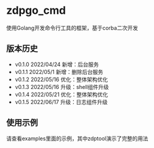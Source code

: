# zdpgo_cmd
使用Golang开发命令行工具的框架，基于corba二次开发

## 版本历史
- v0.1.0 2022/04/24 新增：后台服务
- v0.1.1 2022/05/1  新增：删除后台服务
- v0.1.2 2022/05/16 优化：整体架构优化
- v0.1.3 2022/05/16 升级：shell组件升级
- v0.1.4 2022/05/21 优化：整体架构优化
- v0.1.5 2022/06/17 升级：日志组件升级

## 使用示例
请查看examples里面的示例，其中zdptool演示了完整的用法
